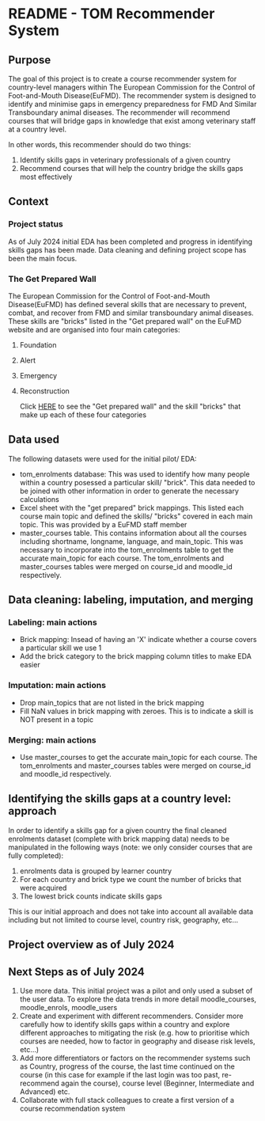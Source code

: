 # README - TOM Recommender System 
## Purpose
The goal of this project is to create a course recommender system for country-level managers within The European Commission for the Control of Foot-and-Mouth Disease(EuFMD). The recommender system is designed to identify and minimise gaps in emergency preparedness for FMD And Similar Transboundary animal diseases. The recommender will recommend courses that will bridge gaps in knowledge that exist among veterinary staff at a country level.

In other words, this recommender should do two things:
1. Identify skills gaps in veterinary professionals of a given country
2. Recommend courses that will help the country bridge the skills gaps most effectively 

## Context 

### Project status
As of July 2024 initial EDA has been completed and progress in identifying skills gaps has been made. Data cleaning and defining project scope has been the main focus.

### The Get Prepared Wall
The European Commission for the Control of Foot-and-Mouth Disease(EuFMD) has defined several skills that are necessary to prevent, combat, and recover from FMD and similar transboundary animal diseases. These skills are "bricks" listed in the "Get prepared wall" on the EuFMD website and are organised into four main categories:
1. Foundation
2. Alert
3. Emergency
4. Reconstruction

   Click [HERE](https://trello.com/b/SrsgHKzM/get-prepared-the-wall) to see the "Get prepared wall" and the skill "bricks" that make up each of these four categories

## Data used
The following datasets were used for the initial pilot/ EDA:
- tom_enrolments database: This was used to identify how many people within a country posessed a particular skill/ "brick". This data needed to be joined with other information in order to generate the necessary calculations
- Excel sheet with the "get prepared" brick mappings. This listed each course main topic and defined the skills/ "bricks" covered in each main topic. This was provided by a EuFMD staff member
- master_courses table. This contains information about all the courses including shortname, longname, language, and main_topic.  This was necessary to incorporate into the tom_enrolments table to get the accurate main_topic for each course. The tom_enrolments and master_courses tables were merged on course_id and moodle_id respectively.

## Data cleaning: labeling, imputation, and merging
### Labeling: main actions
- Brick mapping: Insead of having an 'X' indicate whether a course covers a particular skill we use 1
- Add the brick category to the brick mapping column titles to make EDA easier

### Imputation: main actions
- Drop main_topics that are not listed in the brick mapping
- Fill NaN values in brick mapping with zeroes. This is to indicate a skill is NOT present in a topic

### Merging: main actions
- Use master_courses to get the accurate main_topic for each course. The tom_enrolments and master_courses tables were merged on course_id and moodle_id respectively.


## Identifying the skills gaps at a country level: approach
In order to identify a skills gap for a given country the final cleaned enrolments dataset (complete with brick mapping data) needs to be manipulated in the following ways (note: we only consider courses that are fully completed):
1. enrolments data is grouped by learner country
2. For each country and brick type we count the number of bricks that were acquired
3. The lowest brick counts indicate skills gaps

This is our initial approach and does not take into account all available data including but not limited to course level, country risk, geography, etc...

## Project overview as of July 2024

## Next Steps as of July 2024
1. Use more data. This initial project was a pilot and only used a subset of the user data. To explore the data trends in more detail moodle_courses, moodle_enrols, moodle_users
2. Create and experiment with different recommenders. Consider more carefully how to identify skills gaps within a country and explore different approaches to mitigating the risk (e.g. how to prioritise which courses are needed, how to factor in geography and disease risk levels, etc…)
3. Add more differentiators or factors on the recommender systems such as Country, progress of the course, the last time continued on the course (in this case for example if the last login was too past, re-recommend again the course), course level (Beginner, Intermediate and Advanced) etc.
4. Collaborate with full stack colleagues to create a first version of a course recommendation system


